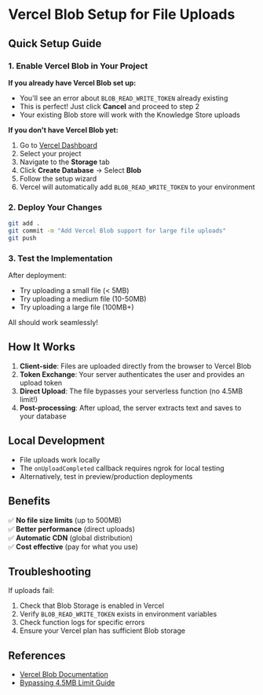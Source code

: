 # Vercel Blob Setup for File Uploads

## Quick Setup Guide

### 1. Enable Vercel Blob in Your Project

**If you already have Vercel Blob set up:**
- You'll see an error about `BLOB_READ_WRITE_TOKEN` already existing
- This is perfect! Just click **Cancel** and proceed to step 2
- Your existing Blob store will work with the Knowledge Store uploads

**If you don't have Vercel Blob yet:**
1. Go to [Vercel Dashboard](https://vercel.com/dashboard)
2. Select your project
3. Navigate to the **Storage** tab
4. Click **Create Database** → Select **Blob**
5. Follow the setup wizard
6. Vercel will automatically add `BLOB_READ_WRITE_TOKEN` to your environment

### 2. Deploy Your Changes

```bash
git add .
git commit -m "Add Vercel Blob support for large file uploads"
git push
```

### 3. Test the Implementation

After deployment:
- Try uploading a small file (< 5MB)
- Try uploading a medium file (10-50MB)
- Try uploading a large file (100MB+)

All should work seamlessly!

## How It Works

1. **Client-side**: Files are uploaded directly from the browser to Vercel Blob
2. **Token Exchange**: Your server authenticates the user and provides an upload token
3. **Direct Upload**: The file bypasses your serverless function (no 4.5MB limit!)
4. **Post-processing**: After upload, the server extracts text and saves to your database

## Local Development

- File uploads work locally
- The `onUploadCompleted` callback requires ngrok for local testing
- Alternatively, test in preview/production deployments

## Benefits

✅ **No file size limits** (up to 500MB)  
✅ **Better performance** (direct uploads)  
✅ **Automatic CDN** (global distribution)  
✅ **Cost effective** (pay for what you use)  

## Troubleshooting

If uploads fail:
1. Check that Blob Storage is enabled in Vercel
2. Verify `BLOB_READ_WRITE_TOKEN` exists in environment variables
3. Check function logs for specific errors
4. Ensure your Vercel plan has sufficient Blob storage

## References

- [Vercel Blob Documentation](https://vercel.com/docs/storage/vercel-blob)
- [Bypassing 4.5MB Limit Guide](https://vercel.com/guides/how-to-bypass-vercel-body-size-limit-serverless-functions) 